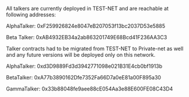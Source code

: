 All talkers are currently deployed in TEST-NET and are reachable at following addresses:

AlphaTalker:
0xF259926824e8047eB207053f13bc2037D53e5885

Beta Talker:
0xAB4932EB34a2ab863201749E68Bcd41F236AA3C3

Talker contracts had to be migrated from TEST-NET to Private-net as well and any future versions will be deployed only on this network.

AlphaTalker:
0xd3D9889Fd3d3942771098e021B31E4cb0bf1913b

BetaTalker:
0xA77b3890162Dfe7352Fa66D7a0eE81a00F895a30

GammaTalker:
0x33b88048fe9aee88cE054Aa3e88E600FE08C43D4
